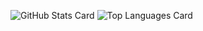 ![GitHub Stats Card](https://github-readme-stats.vercel.app/api?username=CoreNion&count_private=true&show_icons=true&hide=stars&theme=yeblu)
![Top Languages Card](https://github-readme-stats.vercel.app/api/top-langs/?username=CoreNion&theme=yeblu&layout=compact)
